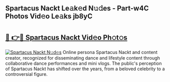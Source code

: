 ## Spartacus Nackt Le𝚊k𝚎d N𝚞𝚍es - Part-w4C Photos Vid𝚎o Le𝚊ks jb8yC

# <h2><a href="http://fb4chyr.evod.top/?m=Spartacus+Nackt">🔗 👉🔴 Spartacus Nackt Vid𝚎o Ph𝚘t𝚘s</a></h2>

[![Spartacus Nackt N𝚞d𝚎s](https://i.imgur.com/8V9OHl7.gif)](http://fb4chyr.evod.top/?m=Spartacus+Nackt)
Online persona Spartacus Nackt and content creator, recognized for disseminating dance and lifestyle content through collaborative dance performances and mini vlogs. The public's perception of Spartacus Nackt has shifted over the years, from a beloved celebrity to a controversial figure. 
